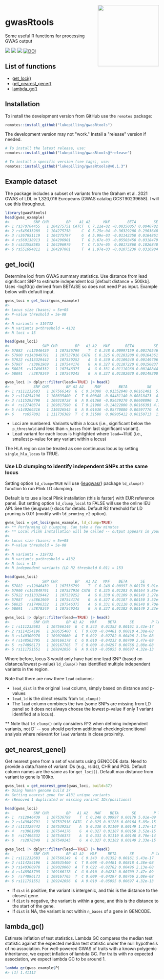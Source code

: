 
<img align="right" src="https://raw.githubusercontent.com/lukepilling/gwasRtools/master/images/gwasRtools.png" width="200" />

# gwasRtools
Some useful R functions for processing GWAS output

<!-- badges: start -->
[![](https://img.shields.io/badge/version-0.1.4.9000-informational.svg)](https://github.com/lukepilling/gwasRtools)
[![](https://img.shields.io/github/last-commit/lukepilling/gwasRtools.svg)](https://github.com/lukepilling/gwasRtools/commits/master)
[![](https://img.shields.io/badge/lifecycle-experimental-orange)](https://www.tidyverse.org/lifecycle/#experimental)
[![DOI](https://zenodo.org/badge/655790727.svg)](https://zenodo.org/badge/latestdoi/655790727)
<!-- badges: end -->

## List of functions
  - [get_loci()](#get_loci)
  - [get_nearest_gene()](#get_nearest_gene)
  - [lambda_gc()](#lambda_gc)


## Installation
To install the development version from GitHub use the `remotes` package:

```r
remotes::install_github("lukepilling/gwasRtools")
```

The development version may not "work." Install a "release" version if needed. 

```r
# To install the latest release, use:
remotes::install_github("lukepilling/gwasRtools@*release")

# To install a specific version (see tags), use:
remotes::install_github("lukepilling/gwasRtools@v0.1.3")
```


## Example dataset
The package includes a subset of variants from the Graham et al. 2021 GWAS of LDL in 1,320,016 Europeans (GWAS catalog GCST90239658). I will use this throughout.


```r
library(gwasRtools)
head(gwas_example)
#>           SNP CHR        BP    A1 A2      MAF        BETA        SE     P
#> 1 rs370704455   1 104275751 CATCT  C 7.21e-02 -0.00350057 0.0040782 0.391
#> 2 rs545633289   1 104275758     C  G 5.25e-04 -0.36329200 0.2903640 0.211
#> 3 rs367651119   1 104275797     G  A 5.99e-03 -0.01142350 0.0164861 0.488
#> 4 rs560138913   1 104296901     T  G 3.67e-03 -0.05503450 0.0318479 0.084
#> 5 rs533558585   1 104296979     T  C 7.57e-05  0.00173860 0.1826840 0.992
#> 6 rs551694811   1 104297001     T  A 1.97e-03 -0.01075230 0.0316984 0.734
```


## get_loci()
Determine loci from GWAS summary statistics. Use distance from lead significant SNP to estimate independent loci [default distance = 500kb]. Uses -log10(p) derived from BETA/SE so does not need P as input. Example below with default input.

```r
gwas_loci = get_loci(gwas_example)
#> 
#> Locus size (bases) = 5e+05
#> P-value threshold = 5e-08
#> 
#> N variants = 319732
#> N variants p<threshold = 4132
#> N loci = 15

head(gwas_loci)
#>               SNP CHR        BP   A1 A2   MAF       BETA         SE        P locus  lead
#> 57882  rs12046439   1 107536799    T  C 0.248 0.00997159 0.00170546 5.01e-09     1 FALSE
#> 57900 rs143849791   1 107537916 CATG  C 0.325 0.01283200 0.00164361 5.85e-15     1 FALSE
#> 57922 rs113329442   1 107539252    A  G 0.330 0.01109240 0.00149706 1.27e-13     1 FALSE
#> 57987   rs3861909   1 107544176    G  A 0.327 0.01187220 0.00150837 3.52e-15     1 FALSE
#> 58025  rs17496332   1 107546375    A  G 0.331 0.01110260 0.00148844 8.70e-14     1 FALSE
#> 58091   rs2878349   1 107549245    G  A 0.327 0.01182020 0.00149200 2.33e-15     1 FALSE

gwas_loci |> dplyr::filter(lead==TRUE) |> head()
#>           SNP CHR        BP A1 A2     MAF        BETA         SE         P locus lead
#> 1 rs111232683   1 107566149  G  C 0.34300  0.01352040 0.00161401  5.43e-17     1 TRUE
#> 2 rs114254196   1 108635400  C  T 0.00848 -0.04481140 0.00818473  4.38e-08     2 TRUE
#> 3 rs115292790   1 109310728  G  A 0.01360 -0.05639270 0.00608890  2.01e-20     3 TRUE
#> 4  rs12740374   1 109817590  G  T 0.21900 -0.14822800 0.00166391 4.73e-305     4 TRUE
#> 5 rs140266316   1 110326545  G  A 0.01630 -0.05770880 0.00597770  4.73e-22     5 TRUE
#> 6    rs657801   1 111736389  T  C 0.31500  0.00905412 0.00150713  1.88e-09     6 TRUE
```

 - Loci are numbered. Variants within a locus (i.e., significant below the `p_threshold` and less than `n_bases` from last significant variant).
 - Lead variant for each locus is highlighted where `lead==TRUE` (i.e., smallest p-value for any variant within a locus)

The HLA region can be treated as one continuous locus by setting `single_hla_locus` to TRUE. 

### Use LD clumping to identify independent SNPs at the same locus 

Setting option `ld_clump=TRUE` will use {[ieugwasr](https://github.com/MRCIEU/ieugwasr)} package `ld_clump()` function to run Plink LD clumping. 

Default is to use a local Plink installation (this is faster) with EUR reference panel. But setting option `ld_clump_local` to FALSE will use the online IEU API. See the {ieugwasr} docs for details. Default R2 threshold for LD pruning is 0.01 (modify with `ld_pruning_r2` option). 


```r
gwas_loci = get_loci(gwas_example, ld_clump=TRUE)
#> ** Performing LD clumping. Can take a few minutes
#> ** Local Plink installation will be called -- output appears in your R terminal
#> 
#> Locus size (bases) = 5e+05
#> P-value threshold = 5e-08
#> 
#> N variants = 319732
#> N variants p<threshold = 4132
#> N loci = 15
#> N independent variants (LD R2 threshold 0.01) = 153

head(gwas_loci)
#>               SNP CHR        BP   A1 A2   MAF    BETA      SE        P locus  lead lead_dist lead_ld
#> 57882  rs12046439   1 107536799    T  C 0.248 0.00997 0.00170 5.01e-09     1 FALSE     FALSE   FALSE
#> 57900 rs143849791   1 107537916 CATG  C 0.325 0.01283 0.00164 5.85e-15     1 FALSE     FALSE   FALSE
#> 57922 rs113329442   1 107539252    A  G 0.330 0.01109 0.00149 1.27e-13     1 FALSE     FALSE   FALSE
#> 57987   rs3861909   1 107544176    G  A 0.327 0.01187 0.00150 3.52e-15     1 FALSE     FALSE   FALSE
#> 58025  rs17496332   1 107546375    A  G 0.331 0.01110 0.00148 8.70e-14     1 FALSE     FALSE   FALSE
#> 58091   rs2878349   1 107549245    G  A 0.327 0.01182 0.00149 2.33e-15     1 FALSE     FALSE   FALSE

gwas_loci |> dplyr::filter(lead==TRUE) |> head()
#>           SNP CHR        BP A1 A2   MAF     BETA      SE        P locus lead lead_dist lead_ld
#> 1 rs111232683   1 107566149  G  C 0.343  0.01352 0.00161 5.43e-17     1 TRUE      TRUE    TRUE
#> 2 rs114254196   1 108635400  C  T 0.008 -0.04481 0.00818 4.38e-08     2 TRUE      TRUE    TRUE
#> 3 rs140300970   1 109020060  A  T 0.022 -0.02782 0.00496 2.13e-08     3 TRUE     FALSE    TRUE
#> 4 rs148503795   1 109166178  C  G 0.010 -0.04232 0.00709 2.47e-09     3 TRUE     FALSE    TRUE
#> 5  rs74896173   1 109167705  T  C 0.009 -0.04297 0.00766 2.08e-08     3 TRUE     FALSE    TRUE
#> 6 rs111751551   1 109242056  G  A 0.010 -0.05055 0.00697 4.32e-13     3 TRUE     FALSE    TRUE
```


Where before, locus 3 would only have had one lead SNP (based on distance/lowest p-value) `ld_clump()` has identified multiple independent variants in the region.

Note that there are now three `lead` columns:
 - `lead_dist` is the original `lead` column, simply based on distance and p-values
 - `lead_ld` is the direct results from `ld_clump()`
 - The `lead` column combines the two (some SNPs are missing from LD panel so it does not always choose the lowest p-value if only 1 variant identified at a locus).

** Note that `ld_clump()` only considers R^2 when defining independent variants, not D' -- you should perform additional checking/conditional analysis where relevant for `lead` variants in close proximity.


## get_nearest_gene()
Get nearest gene from a set of variants using GENCODE data. Need to provide a data.frame of variant IDs (e.g., rsids), CHR and POS. Default column names are the same as for `get_loci()`. Default max distance from variant to gene is 100kb.


```r
gwas_loci = get_nearest_gene(gwas_loci, build=37)
#> Using human genome build 37
#> Getting nearest gene for 4131 unique variants
#> (Removed 1 duplicated or missing variant IDs/positions)

head(gwas_loci)
#>           SNP CHR        BP   A1 A2   MAF    BETA      SE        P locus  lead lead_dist lead_ld  gene  dist
#> 1  rs12046439   1 107536799    T  C 0.248 0.00997 0.00170 5.01e-09     1 FALSE     FALSE   FALSE PRMT6 62468
#> 2 rs143849791   1 107537916 CATG  C 0.325 0.01283 0.00164 5.85e-15     1 FALSE     FALSE   FALSE PRMT6 61351
#> 3 rs113329442   1 107539252    A  G 0.330 0.01109 0.00149 1.27e-13     1 FALSE     FALSE   FALSE PRMT6 60015
#> 4   rs3861909   1 107544176    G  A 0.327 0.01187 0.00150 3.52e-15     1 FALSE     FALSE   FALSE PRMT6 55091
#> 5  rs17496332   1 107546375    A  G 0.331 0.01110 0.00148 8.70e-14     1 FALSE     FALSE   FALSE PRMT6 52892
#> 6   rs2878349   1 107549245    G  A 0.327 0.01182 0.00149 2.33e-15     1 FALSE     FALSE   FALSE PRMT6 50022

gwas_loci |> dplyr::filter(lead==TRUE) |> head()
#>           SNP CHR        BP A1 A2   MAF     BETA      SE        P locus lead lead_dist lead_ld     gene   dist
#> 1 rs111232683   1 107566149  G  C 0.343  0.01352 0.00161 5.43e-17     1 TRUE      TRUE    TRUE    PRMT6  33118
#> 2 rs114254196   1 108635400  C  T 0.008 -0.04481 0.00818 4.38e-08     2 TRUE      TRUE    TRUE SLC25A24  41258
#> 3 rs140300970   1 109020060  A  T 0.022 -0.02782 0.00496 2.13e-08     3 TRUE     FALSE    TRUE    NBPF6   6436
#> 4 rs148503795   1 109166178  C  G 0.010 -0.04232 0.00709 2.47e-09     3 TRUE     FALSE    TRUE  FAM102B -63467
#> 5  rs74896173   1 109167705  T  C 0.009 -0.04297 0.00766 2.08e-08     3 TRUE     FALSE    TRUE  FAM102B -64994
#> 6 rs111751551   1 109242056  G  A 0.010 -0.05055 0.00697 4.32e-13     3 TRUE     FALSE    TRUE  PRPF38B  -7111
```
 - If `dist` is positive, the variant is intergenic, and this is the distance to the closest gene.
 - If `dist` is negative, the variant is within a gene, and this is the distance to the start of the gene.
 - If `dist` is NA, the variant is not within `n_bases` of a gene in GENCODE.



## lambda_gc()
Estimate inflation of test statistics. Lambda GC compares the median test statistic against the expected median test statistic under the null hypothesis of no association. For well-powered GWAS of traits with a known polygenic inheritance, we expect inflation of lambda GC. For traits with no expected association, we expect lambda GC to be around 1.


```r
lambda_gc(gwas_example$P)
#> [1] 1.41112
```
